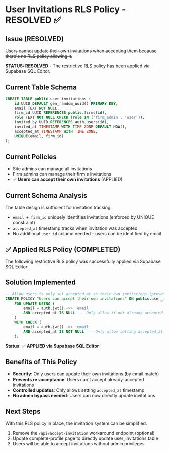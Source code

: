 # User Invitations RLS Policy - RESOLVED ✅

## Issue (RESOLVED)
~~Users cannot update their own invitations when accepting them because there's no RLS policy allowing it.~~

**STATUS: RESOLVED** - The restrictive RLS policy has been applied via Supabase SQL Editor.

## Current Table Schema
```sql
CREATE TABLE public.user_invitations (
    id UUID DEFAULT gen_random_uuid() PRIMARY KEY,
    email TEXT NOT NULL,
    firm_id UUID REFERENCES public.firms(id),
    role TEXT NOT NULL CHECK (role IN ('firm_admin', 'user')),
    invited_by UUID REFERENCES auth.users(id),
    invited_at TIMESTAMP WITH TIME ZONE DEFAULT NOW(),
    accepted_at TIMESTAMP WITH TIME ZONE,
    UNIQUE(email, firm_id)
);
```

## Current Policies
- Site admins can manage all invitations  
- Firm admins can manage their firm's invitations
- ✅ **Users can accept their own invitations** (APPLIED)

## Current Schema Analysis
The table design is sufficient for invitation tracking:
- `email + firm_id` uniquely identifies invitations (enforced by UNIQUE constraint)
- `accepted_at` timestamp tracks when invitation was accepted
- No additional `user_id` column needed - users can be identified by email

## ✅ Applied RLS Policy (COMPLETED)

The following restrictive RLS policy was successfully applied via Supabase SQL Editor:

## Solution Implemented
```sql
-- Allow users to only set accepted_at on their own invitations (prevents re-acceptance)
CREATE POLICY "Users can accept their own invitations" ON public.user_invitations
    FOR UPDATE USING (
        email = auth.jwt() ->> 'email'
        AND accepted_at IS NULL  -- Only allow if not already accepted
    )
    WITH CHECK (
        email = auth.jwt() ->> 'email'
        AND accepted_at IS NOT NULL  -- Only allow setting accepted_at
    );
```

**Status**: ✅ **APPLIED via Supabase SQL Editor**

## Benefits of This Policy
- **Security**: Only users can update their own invitations (by email match)
- **Prevents re-acceptance**: Users can't accept already-accepted invitations
- **Controlled updates**: Only allows setting `accepted_at` timestamp
- **No admin bypass needed**: Users can now directly update invitations

## Next Steps
With this RLS policy in place, the invitation system can be simplified:
1. Remove the `/api/accept-invitation` workaround endpoint (optional)
2. Update complete-profile page to directly update user_invitations table
3. Users will be able to accept invitations without admin privileges